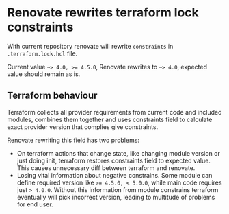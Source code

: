 # Renovate rewrites terraform lock constraints

With current repository renovate will rewrite `constraints` in
`.terraform.lock.hcl` file.

Current value `~> 4.0, >= 4.5.0`, Renovate rewrites to `~> 4.0`, expected value
should remain as is.

## Terraform behaviour

Terraform collects all provider requirements from current code and included
modules, combines them together and uses constraints field to calculate exact
provider version that complies give constraints.

Renovate rewriting this field has two problems:
- On terraform actions that change state, like changing module version or just
  doing init, terraform restores constraints field to expected value. This
  causes unnecessary diff between terraform and renovate.
- Losing vital information about negative constrains. Some module can define
  required version like `>= 4.5.0, < 5.0.0`, while main code requires just `>
  4.0.0`. Without this information from module constrains terraform eventually
  will pick incorrect version, leading to multitude of problems for end user.
